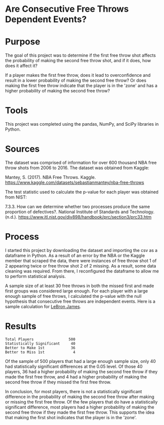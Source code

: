 # Are Consecutive Free Throws Dependent Events?

# Purpose
The goal of this project was to determine if the first free throw shot affects the probability of making the second free throw shot, and if it does, how does it affect it?

If a player makes the first free throw, does it lead to overconfidence and result in a lower probability of making the second free throw? Or does making the first free throw indicate that the player is in the 'zone' and has a higher probability of making the second free throw?

# Tools
This project was completed using the pandas, NumPy, and SciPy libraries in Python.

# Sources
The dataset was comprised of information for over 600 thousand NBA free throw shots from 2006 to 2016. The dataset was obtained from Kaggle:

Mantey, S. (2017). NBA Free Throws. Kaggle. https://www.kaggle.com/datasets/sebastianmantey/nba-free-throws 


The test statistic used to calculate the p-value for each player was obtained from NIST:

7.3.3. How can we determine whether two processes produce the same proportion of defectives?. National Institute of Standards and Technology. 
(n.d.). https://www.itl.nist.gov/div898/handbook/prc/section3/prc33.htm 

# Process
I started this project by downloading the dataset and importing the csv as a dataframe in Python. As a result of an error by the NBA or the Kaggle member that scraped the data, there were instances of free throw shot 1 of 2 appearing twice or free throw shot 2 of 2 missing. As a result, some data cleaning was required. From there, I reconfigured the dataframe to allow me to perform statistical analysis. 

A sample size of at least 30 free throws in both the missed first and made first groups was considered large enough. For each player with a large enough sample of free throws, I calculated the p-value with the null hypothesis that consecutive free throws are independent events. Here is a sample calculation for [LeBron James](https://github.com/CurtisBender/Free-Throws/blob/main/P-Value%20Calculation%20Example.pdf).

# Results
```
Total Players                500
Statistically Significant     40
Better to Make 1st            36
Better to Miss 1st             4
```

Of the sample of 500 players that had a large enough sample size, only 40 had statistically significant differences at the 0.05 level. Of those 40 players, 36 had a higher probability of making the second free throw if they made the first free throw, and 4 had a higher probability of making the second free throw if they missed the first free throw.

In conclusion, for most players, there is not a statistically significant difference in the probability of making the second free throw after making or missing the first free throw. Of the few players that do have a statistically significant difference, most players had a higher probability of making the second free throw if they made the first free throw. This supports the idea that making the first shot indicates that the player is in the 'zone'.
